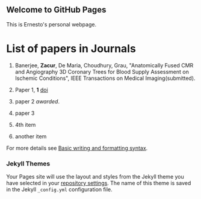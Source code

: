 ## Welcome to GitHub Pages

This is Ernesto's personal webpage.

# List of papers in Journals


1. Banerjee, **Zacur**, De Maria, Choudhury, Grau, "Anatomically Fused CMR and Angiography 3D Coronary Trees for Blood Supply Assessment on Ischemic Conditions", IEEE Transactions on Medical Imaging(submitted).



1. Paper 1, **1** [doi](doi.org/123123.12312.31)
2. paper 2 _awarded_.
3. paper 3
4. 4th item
5. another item





For more details see [Basic writing and formatting syntax](https://docs.github.com/en/github/writing-on-github/getting-started-with-writing-and-formatting-on-github/basic-writing-and-formatting-syntax).

### Jekyll Themes

Your Pages site will use the layout and styles from the Jekyll theme you have selected in your [repository settings](https://github.com/ezacur/ezacur.github.io/settings/pages). The name of this theme is saved in the Jekyll `_config.yml` configuration file.


